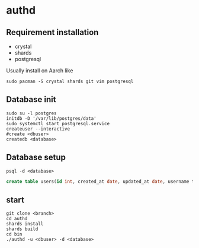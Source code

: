 
# authd

## Requirement installation

- crystal
- shards
- postgresql

Usually install on Aarch like
```shell
sudo pacman -S crystal shards git vim postgresql
```
## Database init
```shell
sudo su -l postgres
initdb -D '/var/lib/postgres/data'
sudo systemctl start postgresql.service
createuser --interactive 
#create <dbuser>
createdb <database>
```

## Database setup
```shell
psql -d <database>
```
```sql
create table users(id int, created_at date, updated_at date, username text, realname text, password text, avatar text, perms text[]);
```

## start

```shell
git clone <branch>
cd authd
shards install
shards build
cd bin
./authd -u <dbuser> -d <database>
```

